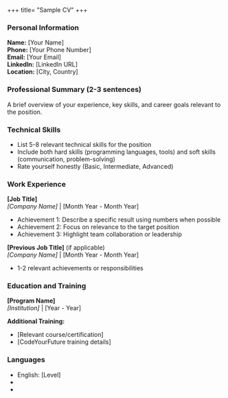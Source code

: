 +++
title= "Sample CV"
+++

### Personal Information

**Name:** [Your Name]  
**Phone:** [Your Phone Number]  
**Email:** [Your Email]  
**LinkedIn:** [LinkedIn URL]  
**Location:** [City, Country]

### Professional Summary (2-3 sentences)

A brief overview of your experience, key skills, and career goals relevant to the position.

### Technical Skills

- List 5-8 relevant technical skills for the position
- Include both hard skills (programming languages, tools) and soft skills (communication, problem-solving)
- Rate yourself honestly (Basic, Intermediate, Advanced)

### Work Experience

**[Job Title]**  
_[Company Name]_ | [Month Year - Month Year]

- Achievement 1: Describe a specific result using numbers when possible
- Achievement 2: Focus on relevance to the target position
- Achievement 3: Highlight team collaboration or leadership

**[Previous Job Title]** (if applicable)  
_[Company Name]_ | [Month Year - Month Year]

- 1-2 relevant achievements or responsibilities

### Education and Training

**[Program Name]**  
_[Institution]_ | [Year - Year]

**Additional Training:**

- [Relevant course/certification]
- [CodeYourFuture training details]

### Languages

- English: [Level]
- [Other Language]: [Level]
- [Other Language]: [Level]

